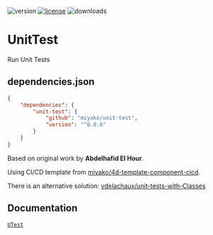 ![version](https://img.shields.io/badge/version-20%20R6%2B-E23089)
[![license](https://img.shields.io/github/license/miyako/unit-test)](LICENSE)
![downloads](https://img.shields.io/github/downloads/miyako/unit-test/total)

# UnitTest

Run Unit Tests

## dependencies.json

```json
{
	"dependencies": {
		"unit-test": {
			"github": "miyako/unit-test",
			"version": "^0.0.6"
		}
	}
}
```

Based on original work by **Abdelhafid El Hour**.

Using CI/CD template from [miyako/4d-template-component-cicd](https://github.com/miyako/4d-template-component-cicd).

There is an alternative solution: [vdelachaux/unit-tests-with-Classes](https://github.com/vdelachaux/unit-tests-with-Classes)

## Documentation

[`UTest`](https://github.com/miyako/unit-test/blob/main/UTest/Documentation/Classes/UTest.md)
